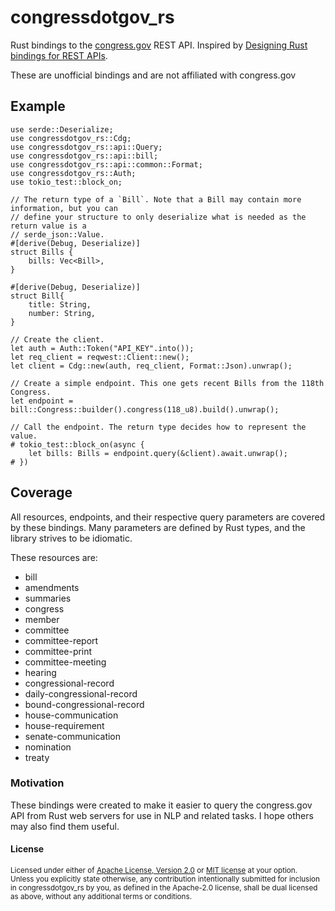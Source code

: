 # congressdotgov_rs

Rust bindings to the [congress.gov](https://api.congress.gov/) REST API. Inspired by [Designing Rust bindings for REST APIs](https://plume.benboeckel.net/~/JustAnotherBlog/designing-rust-bindings-for-rest-ap-is).

These are unofficial bindings and are not affiliated with congress.gov

## Example

```rust,no_run
use serde::Deserialize;
use congressdotgov_rs::Cdg;
use congressdotgov_rs::api::Query;
use congressdotgov_rs::api::bill;
use congressdotgov_rs::api::common::Format;
use congressdotgov_rs::Auth;
use tokio_test::block_on;

// The return type of a `Bill`. Note that a Bill may contain more information, but you can
// define your structure to only deserialize what is needed as the return value is a
// serde_json::Value.
#[derive(Debug, Deserialize)]
struct Bills {
    bills: Vec<Bill>,
}

#[derive(Debug, Deserialize)]
struct Bill{
    title: String,
    number: String,
}

// Create the client.
let auth = Auth::Token("API_KEY".into());
let req_client = reqwest::Client::new();
let client = Cdg::new(auth, req_client, Format::Json).unwrap();

// Create a simple endpoint. This one gets recent Bills from the 118th Congress.
let endpoint = bill::Congress::builder().congress(118_u8).build().unwrap();

// Call the endpoint. The return type decides how to represent the value.
# tokio_test::block_on(async {
    let bills: Bills = endpoint.query(&client).await.unwrap();
# })
```

## Coverage

All resources, endpoints, and their respective query parameters are covered by these bindings. Many parameters are defined by Rust types, and the library strives to be idiomatic.

These resources are:

- bill
- amendments
- summaries
- congress
- member
- committee
- committee-report
- committee-print
- committee-meeting
- hearing
- congressional-record
- daily-congressional-record
- bound-congressional-record
- house-communication
- house-requirement
- senate-communication
- nomination
- treaty

### Motivation

These bindings were created to make it easier to query the congress.gov API from Rust web servers for use in NLP and related tasks. I hope others may also find them useful.

#### License

<sup>
Licensed under either of <a href="LICENSE-APACHE">Apache License, Version
2.0</a> or <a href="LICENSE-MIT">MIT license</a> at your option.
</sup>

<br>

<sub>
Unless you explicitly state otherwise, any contribution intentionally submitted
for inclusion in congressdotgov_rs by you, as defined in the Apache-2.0 license, shall be
dual licensed as above, without any additional terms or conditions.
</sub>
